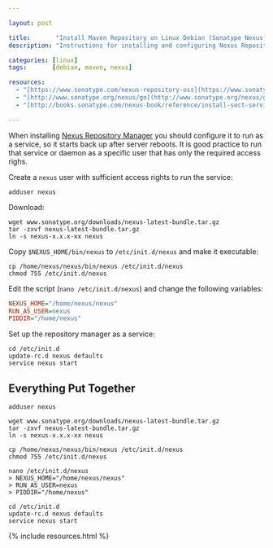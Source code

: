 ```yaml
---

layout: post

title:       "Install Maven Repository on Linux Debian (Sonatype Nexus)"
description: "Instructions for installing and configuring Nexus Repository Manager as a service (so it starts back up after server reboots)."

categories: [linux]
tags:       [debian, maven, nexus]

resources:
  - "[https://www.sonatype.com/nexus-repository-oss](https://www.sonatype.com/nexus-repository-oss)"
  - "[http://www.sonatype.org/nexus/go](http://www.sonatype.org/nexus/go)"
  - "[http://books.sonatype.com/nexus-book/reference/install-sect-service.html](http://books.sonatype.com/nexus-book/reference/install-sect-service.html)"

---
```



When installing [Nexus Repository Manager] you should configure it to run as a service, so it starts back up after server reboots.
It is good practice to run that service or daemon as a specific user that has only the required access righs.

Create a `nexus` user with sufficient access rights to run the service:

```
adduser nexus
```

Download:

```
wget www.sonatype.org/downloads/nexus-latest-bundle.tar.gz
tar -zxvf nexus-latest-bundle.tar.gz
ln -s nexus-x.x.x-xx nexus
```

Copy `$NEXUS_HOME/bin/nexus` to `/etc/init.d/nexus` and make it executable:

```
cp /home/nexus/nexus/bin/nexus /etc/init.d/nexus
chmod 755 /etc/init.d/nexus
```

Edit the script (`nano /etc/init.d/nexus`) and change the following variables:

```ini
NEXUS_HOME="/home/nexus/nexus"
RUN_AS_USER=nexus
PIDDIR="/home/nexus"
```

Set up the repository manager as a service:

```
cd /etc/init.d
update-rc.d nexus defaults
service nexus start
```


## Everything Put Together

```
adduser nexus

wget www.sonatype.org/downloads/nexus-latest-bundle.tar.gz
tar -zxvf nexus-latest-bundle.tar.gz
ln -s nexus-x.x.x-xx nexus

cp /home/nexus/nexus/bin/nexus /etc/init.d/nexus
chmod 755 /etc/init.d/nexus

nano /etc/init.d/nexus
> NEXUS_HOME="/home/nexus/nexus"
> RUN_AS_USER=nexus
> PIDDIR="/home/nexus"

cd /etc/init.d
update-rc.d nexus defaults
service nexus start
```

[Nexus Repository Manager]: https://www.sonatype.com/nexus-repository-oss


{% include resources.html %}